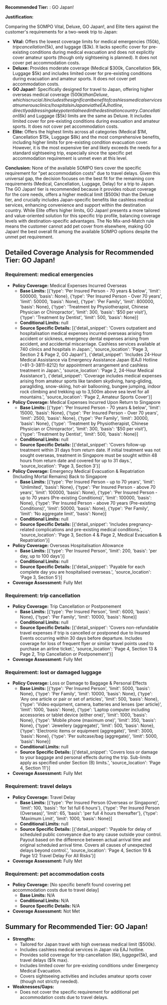 **Recommended Tier:** : GO Japan!

**Justification:**

Comparing the SOMPO Vital, Deluxe, GO Japan!, and Elite tiers against the customer's requirements for a two-week trip to Japan:

*   **Vital:** Offers the lowest coverage limits for medical emergencies ($150k), trip cancellation ($5k), and luggage ($3k). It lacks specific cover for pre-existing conditions during medical evacuation and does not explicitly cover amateur sports (though only sightseeing is planned). It does not cover pet accommodation costs.
*   **Deluxe:** Provides moderate coverage (Medical $300k, Cancellation $6k, Luggage $5k) and includes limited cover for pre-existing conditions during evacuation and amateur sports. It does not cover pet accommodation costs.
*   **GO Japan!:** Specifically designed for travel to Japan, offering higher overseas medical coverage ($500k) than Deluxe, which is crucial. It includes the significant benefit of cashless medical services at numerous clinics/hospitals in Japan via the EAJ hotline, directly addressing a key potential need in the destination country. Cancellation ($6k) and Luggage ($5k) limits are the same as Deluxe. It includes limited cover for pre-existing conditions during evacuation and amateur sports. It does not cover pet accommodation costs.
*   **Elite:** Offers the highest limits across all categories (Medical $1M, Cancellation $15k, Luggage $8k) and the most comprehensive benefits, including higher limits for pre-existing condition evacuation cover. However, it is the most expensive tier and likely exceeds the needs for a standard sightseeing trip, especially since the specific pet accommodation requirement is unmet even at this level.

**Conclusion:** None of the available SOMPO tiers cover the specific requirement for "pet accommodation costs" due to travel delays. Given this universal gap, the decision focuses on the best fit for the remaining core requirements (Medical, Cancellation, Luggage, Delay) for a trip to Japan. The GO Japan! tier is recommended because it provides robust coverage for the core needs, offers a higher medical limit ($500k) than the Deluxe tier, and crucially includes Japan-specific benefits like cashless medical services, enhancing convenience and support within the destination country. While Elite offers higher limits, GO Japan! presents a more tailored and value-oriented solution for this specific trip profile, balancing coverage levels with destination-specific advantages. The No Mix-and-Match rule means the customer cannot add pet cover from elsewhere, making GO Japan! the best overall fit among the available SOMPO options despite the unmet pet requirement.

## Detailed Coverage Analysis for Recommended Tier: GO Japan!

### Requirement: medical emergencies

*   **Policy Coverage:** Medical Expenses Incurred Overseas
    *   **Base Limits:** [{'type': 'Per Insured Person - 70 years & below', 'limit': 500000, 'basis': None}, {'type': 'Per Insured Person - Over 70 years', 'limit': 50000, 'basis': None}, {'type': 'Per Family', 'limit': 800000, 'basis': None}, {'type': 'Treatment by Physiotherapist, Chinese Physician or Chiropractor', 'limit': 300, 'basis': '$50 per visit'}, {'type': 'Treatment by Dentist', 'limit': 500, 'basis': None}]
    *   **Conditional Limits:** null
    *   **Source Specific Details:** [{'detail_snippet': 'Covers outpatient and hospitalisation medical expenses incurred overseas arising from accident or sickness, emergency dental expenses arising from accident, and accidental miscarriage. Cashless services available at 740 clinics and hospitals in Japan.', 'source_location': 'Page 3, Section 2 & Page 2, GO Japan!'}, {'detail_snippet': 'Includes 24-Hour Medical Assistance via Emergency Assistance Japan (EAJ) Hotline (+81-3-3811-8212) for appointment arrangement and cashless treatment in Japan.', 'source_location': 'Page 2, 24-Hour Medical Assistance'}, {'detail_snippet': 'Coverage includes medical expenses arising from amateur sports like tandem skydiving, hang-gliding, paragliding, snow-skiing, hot-air ballooning, bungee jumping, indoor rock climbing and trekking up to 3,500m above sea level for all mountains.', 'source_location': 'Page 2, Amateur Sports Cover'}]
*   **Policy Coverage:** Medical Expenses Incurred Upon Return to Singapore
    *   **Base Limits:** [{'type': 'Per Insured Person - 70 years & below', 'limit': 15000, 'basis': None}, {'type': 'Per Insured Person - Over 70 years', 'limit': 2500, 'basis': None}, {'type': 'Per Family', 'limit': 30000, 'basis': None}, {'type': 'Treatment by Physiotherapist, Chinese Physician or Chiropractor', 'limit': 300, 'basis': '$50 per visit'}, {'type': 'Treatment by Dentist', 'limit': 500, 'basis': None}]
    *   **Conditional Limits:** null
    *   **Source Specific Details:** [{'detail_snippet': 'Covers follow-up treatment within 31 days from return date. If initial treatment was not sought overseas, treatment in Singapore must be sought within 48 hours from return date and covered for up to 31 days.', 'source_location': 'Page 3, Section 3'}]
*   **Policy Coverage:** Emergency Medical Evacuation & Repatriation (Including Mortal Remains) Back to Singapore
    *   **Base Limits:** [{'type': 'Per Insured Person - up to 70 years', 'limit': 'Unlimited', 'basis': None}, {'type': 'Per Insured Person - above 70 years', 'limit': 100000, 'basis': None}, {'type': 'Per Insured Person - up to 70 years (Pre-existing Conditions)', 'limit': 100000, 'basis': None}, {'type': 'Per Insured Person - above 70 years (Pre-existing Conditions)', 'limit': 50000, 'basis': None}, {'type': 'Per Family', 'limit': 'No aggregate limit', 'basis': None}]
    *   **Conditional Limits:** null
    *   **Source Specific Details:** [{'detail_snippet': 'Includes pregnancy-related complications and pre-existing medical conditions.', 'source_location': 'Page 3, Section 4 & Page 2, Medical Evacuation & Repatriation'}]
*   **Policy Coverage:** Overseas Hospitalisation Allowance
    *   **Base Limits:** [{'type': 'Per Insured Person', 'limit': 200, 'basis': 'per day, up to 100 days'}]
    *   **Conditional Limits:** null
    *   **Source Specific Details:** [{'detail_snippet': 'Payable for each complete day you are hospitalised overseas.', 'source_location': 'Page 3, Section 5'}]
*   **Coverage Assessment:** Fully Met

### Requirement: trip cancellation

*   **Policy Coverage:** Trip Cancellation or Postponement
    *   **Base Limits:** [{'type': 'Per Insured Person', 'limit': 6000, 'basis': None}, {'type': 'Per Family', 'limit': 10000, 'basis': None}]
    *   **Conditional Limits:** null
    *   **Source Specific Details:** [{'detail_snippet': 'Covers non-refundable travel expenses if trip is cancelled or postponed due to Insured Events occurring within 30 days before departure. Includes coverage for loss of frequent flyer or similar travel points used to purchase an airline ticket.', 'source_location': 'Page 4, Section 13 & Page 2, Trip Cancellation or Postponement'}]
*   **Coverage Assessment:** Fully Met

### Requirement: lost or damaged luggage

*   **Policy Coverage:** Loss or Damage to Baggage & Personal Effects
    *   **Base Limits:** [{'type': 'Per Insured Person', 'limit': 5000, 'basis': None}, {'type': 'Per Family', 'limit': 10000, 'basis': None}, {'type': 'Any one article or pair or set of articles', 'limit': 500, 'basis': None}, {'type': 'Video equipment, camera, batteries and lenses (per article)', 'limit': 1000, 'basis': None}, {'type': 'Laptop computer including accessories or tablet device (either one)', 'limit': 1000, 'basis': None}, {'type': 'Mobile phone (maximum one)', 'limit': 350, 'basis': None}, {'type': 'Jewellery (aggregate)', 'limit': 500, 'basis': None}, {'type': 'Electronic items or equipment (aggregate)', 'limit': 3000, 'basis': None}, {'type': 'Per suitcase/bag (aggregate)', 'limit': 5000, 'basis': None}]
    *   **Conditional Limits:** null
    *   **Source Specific Details:** [{'detail_snippet': 'Covers loss or damage to your baggage and personal effects during the trip. Sub-limits apply as specified under Section (B) limits.', 'source_location': 'Page 4, Section 11'}]
*   **Coverage Assessment:** Fully Met

### Requirement: travel delays

*   **Policy Coverage:** Travel Delay
    *   **Base Limits:** [{'type': 'Per Insured Person (Overseas or Singapore)', 'limit': 100, 'basis': 'for 1st full 6 hours'}, {'type': 'Per Insured Person (Overseas)', 'limit': 65, 'basis': 'per full 4 hours thereafter'}, {'type': 'Maximum Limit', 'limit': 1000, 'basis': None}]
    *   **Conditional Limits:** null
    *   **Source Specific Details:** [{'detail_snippet': 'Payable for delay of scheduled public conveyance due to any cause outside your control. Payout based on the difference between actual arrival time and original scheduled arrival time. Covers all causes of unexpected delays beyond control.', 'source_location': 'Page 4, Section 19 & Page 1/2 Travel Delay For All Risks'}]
*   **Coverage Assessment:** Fully Met

### Requirement: pet accommodation costs

*   **Policy Coverage:** [No specific benefit found covering pet accommodation costs due to travel delay]
    *   **Base Limits:** N/A
    *   **Conditional Limits:** N/A
    *   **Source Specific Details:** N/A
*   **Coverage Assessment:** Not Met

## Summary for Recommended Tier: GO Japan!

*   **Strengths:**
    *   Tailored for Japan travel with high overseas medical limit ($500k).
    *   Includes cashless medical services in Japan via EAJ hotline.
    *   Provides solid coverage for trip cancellation ($6k), luggage ($5k), and travel delays ($1k max).
    *   Includes limited cover for pre-existing conditions under Emergency Medical Evacuation.
    *   Covers sightseeing activities and includes amateur sports cover (though not strictly needed).
*   **Weaknesses/Gaps:**
    *   Does not cover the specific requirement for additional pet accommodation costs due to travel delays.